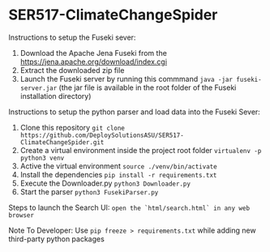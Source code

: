 # SER517-ClimateChangeSpider

Instructions to setup the Fuseki sever:
1. Download the Apache Jena Fuseki from the https://jena.apache.org/download/index.cgi
2. Extract the downloaded zip file
3. Launch the Fuseki server by running this commmand `java -jar fuseki-server.jar` (the jar file is available in the root folder of the Fuseki installation directory)


Instructions to setup the python parser and load data into the Fuseki Sever:
1. Clone this repository `git clone https://github.com/DeploySolutionsASU/SER517-ClimateChangeSpider.git`
2. Create a virtual environment inside the project root folder `virtualenv -p python3 venv`
3. Active the virtual environment `source ./venv/bin/activate`
4. Install the dependencies `pip install -r requirements.txt`
5. Execute the Downloader.py `python3 Downloader.py`
5. Start the parser `python3 FusekiParser.py`

Steps to launch the Search UI:
```open the `html/search.html` in any web browser```

Note To Developer:
Use `pip freeze > requirements.txt` while adding new third-party python packages
